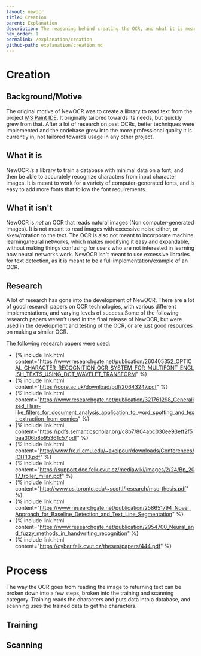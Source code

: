 ```yaml
---
layout: newocr
title: Creation
parent: Explanation
description: The reasoning behind creating the OCR, and what it is meant to do/not meant to do.
nav_order: 1
permalink: /explanation/creation
github-path: explanation/creation.md
---
```


# Creation

## Background/Motive

The original motive of NewOCR was to create a library to read text from the project [MS Paint IDE](https://ms-paint-i.de/). It originally tailored towards its needs, but quickly grew from that. After a lot of research on past OCRs, better techniques were implemented and the codebase grew into the more professional quality it is currently in, not tailored towards usage in any other project.

## What it is

NewOCR *is* a library to train a database with minimal data on a font, and then be able to accurately recognize characters from input character images. It is meant to work for a variety of computer-generated fonts, and is easy to add more fonts that follow the font requirements.

## What it isn't

NewOCR is *not* an OCR that reads natural images (Non computer-generated images). It is not meant to read images with excessive noise either, or skew/rotation to the text. The OCR is also not meant to incorporate machine learning/neural networks, which makes modifying it easy and expandable, without making things confusing for users who are not interested in learning how neural networks work. NewOCR isn't meant to use excessive libraries for text detection, as it is meant to be a full implementation/example of an OCR.

## Research

A lot of research has gone into the development of NewOCR. There are a lot of good research papers on OCR technologies, with various different implementations, and varying levels of success.Some of the following research papers weren't used in the final release of NewOCR, but were used in the development and testing of the OCR, or are just good resources on making a similar OCR.

The following research papers were used:

- {% include link.html content="https://www.researchgate.net/publication/260405352_OPTICAL_CHARACTER_RECOGNITION_OCR_SYSTEM_FOR_MULTIFONT_ENGLISH_TEXTS_USING_DCT_WAVELET_TRANSFORM" %}
- {% include link.html content="https://core.ac.uk/download/pdf/20643247.pdf" %}
- {% include link.html content="https://www.researchgate.net/publication/321761298_Generalized_Haar-like_filters_for_document_analysis_application_to_word_spotting_and_text_extraction_from_comics" %}
- {% include link.html content="https://pdfs.semanticscholar.org/c8b7/804abc030ee93eff2f5baa306b8b95361c57.pdf" %}
- {% include link.html content="http://www.frc.ri.cmu.edu/~akeipour/downloads/Conferences/ICIT13.pdf" %}
- {% include link.html content="https://support.dce.felk.cvut.cz/mediawiki/images/2/24/Bp_2017_troller_milan.pdf" %}
- {% include link.html content="http://www.cs.toronto.edu/~scottl/research/msc_thesis.pdf" %}
- {% include link.html content="https://www.researchgate.net/publication/258651794_Novel_Approach_for_Baseline_Detection_and_Text_Line_Segmentation" %}
- {% include link.html content="https://www.researchgate.net/publication/2954700_Neural_and_fuzzy_methods_in_handwriting_recognition" %}
- {% include link.html content="https://cyber.felk.cvut.cz/theses/papers/444.pdf" %}

# Process

The way the OCR goes from reading the image to returning text can be broken down into a few steps, broken into the training and scanning category. Training reads the characters and puts data into a database, and scanning uses the trained data to get the characters.

## Training



## Scanning